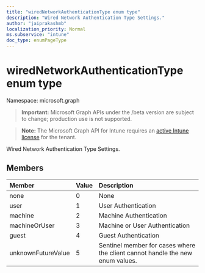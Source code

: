 ```yaml
---
title: "wiredNetworkAuthenticationType enum type"
description: "Wired Network Authentication Type Settings."
author: "jaiprakashmb"
localization_priority: Normal
ms.subservice: "intune"
doc_type: enumPageType
---
```


# wiredNetworkAuthenticationType enum type

Namespace: microsoft.graph
> **Important:** Microsoft Graph APIs under the /beta version are subject to change; production use is not supported.

> **Note:** The Microsoft Graph API for Intune requires an [active Intune license](https://go.microsoft.com/fwlink/?linkid=839381) for the tenant.


Wired Network Authentication Type Settings.

## Members
|Member|Value|Description|
|:---|:---|:---|
|none|0|None|
|user|1|User Authentication|
|machine|2|Machine Authentication|
|machineOrUser|3|Machine or User Authentication|
|guest|4|Guest Authentication|
|unknownFutureValue|5|Sentinel member for cases where the client cannot handle the new enum values.|
